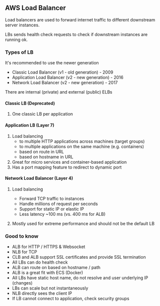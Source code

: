 ## AWS Load Balancer
Load balancers are used to forward internet traffic to different downstream server instances.

LBs sends health check requests to check if downstream instances are running ok.

### Types of LB
It's recommended to use the newer generation
- Classic Load Balancer (v1 - old generation) - 2009
- Application Load Balancer (v2 - new generation) - 2016
- Network Load Balancer (v2 - new generation) - 2017

There are internal (private) and external (public) ELBs

#### Classic LB (Deprecated)
1. One classic LB per application

#### Application LB (Layer 7)
1. Load balancing
    - to multiple HTTP applications across machines (target groups)
    - to multiple applications on the same machine (e.g. containers)
    - based on route in URL
    - based on hostname in URL
2. Great for micro services and container-based application
3. Has a port mapping feature to redirect to dynamic port

#### Network Load Balancer (Layer 4)
1. Load balancing
    - Forward TCP traffic to instances
    - Handle millions of request per seconds
    - Support for static IP or elastic IP
    - Less latency ~100 ms (vs. 400 ms for ALB)
    
2. Mostly used for extreme performance and should not be the default LB

### Good to know
- ALB for HTTP / HTTPS & Websocket
- NLB for TCP
- CLB and ALB support SSL certificates and provide SSL termination
- All LBs can do health check
- ALB can route on based on hostname / path
- ALB is a great fit with ECS (Docker)
- All LBs have static host name, do not resolve and user underlying IP (changes)
- LBs can scale but not instantaneously
- NLB directly sees the client IP
- If LB cannot connect to application, check security groups

